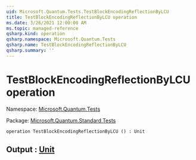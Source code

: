 ```yaml
---
uid: Microsoft.Quantum.Tests.TestBlockEncodingReflectionByLCU
title: TestBlockEncodingReflectionByLCU operation
ms.date: 3/26/2021 12:00:00 AM
ms.topic: managed-reference
qsharp.kind: operation
qsharp.namespace: Microsoft.Quantum.Tests
qsharp.name: TestBlockEncodingReflectionByLCU
qsharp.summary: ''
---
```


# TestBlockEncodingReflectionByLCU operation

Namespace: [Microsoft.Quantum.Tests](xref:Microsoft.Quantum.Tests)

Package: [Microsoft.Quantum.Standard.Tests](https://nuget.org/packages/Microsoft.Quantum.Standard.Tests)




```qsharp
operation TestBlockEncodingReflectionByLCU () : Unit
```


## Output : [Unit](xref:microsoft.quantum.lang-ref.unit)

